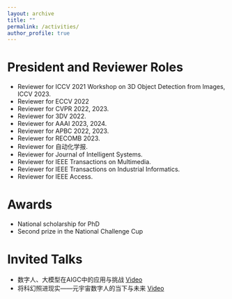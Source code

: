 ```yaml
---
layout: archive
title: ""
permalink: /activities/
author_profile: true
---
```




President and Reviewer Roles
======
* Reviewer for ICCV 2021 Workshop on 3D Object Detection from Images, ICCV 2023.
* Reviewer for ECCV 2022
* Reviewer for CVPR 2022, 2023.
* Reviewer for 3DV 2022.
* Reviewer for AAAI 2023, 2024.
* Reviewer for APBC 2022, 2023.
* Reviewer for RECOMB 2023.
* Reviewer for 自动化学报.
* Reviewer for Journal of Intelligent Systems.
* Reviewer for IEEE Transactions on Multimedia.
* Reviewer for IEEE Transactions on Industrial Informatics.
* Reviewer for IEEE Access.


Awards
======
* National scholarship for PhD
* Second prize in the National Challenge Cup


Invited Talks
======
* 数字人、大模型在AIGC中的应用与挑战 [Video](https://www.bilibili.com/video/BV1Xh4y1F7Ec/?spm_id_from=333.337.search-card.all.click&vd_source=9b8cafd86a6ccf076687721b5d1561be)
* 将科幻照进现实——元宇宙数字人的当下与未来 [Video](https://www.bilibili.com/video/BV1Ld4y177M9/?spm_id_from=333.337.search-card.all.click&vd_source=9b8cafd86a6ccf076687721b5d1561be)
